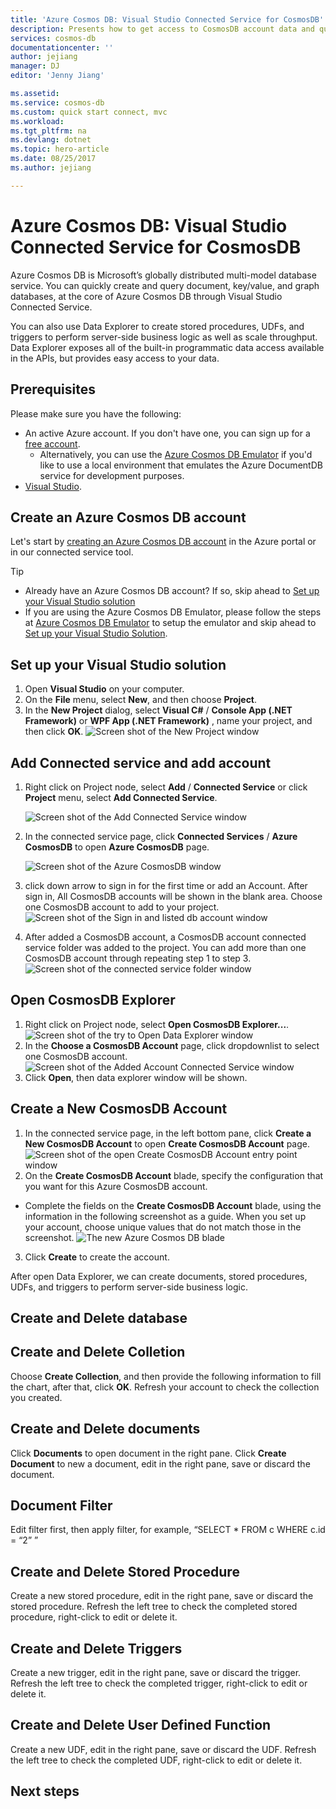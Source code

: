 ```yaml
---
title: 'Azure Cosmos DB: Visual Studio Connected Service for CosmosDB'
description: Presents how to get access to CosmosDB account data and query data through Visual Studio Connected Service
services: cosmos-db
documentationcenter: ''
author: jejiang
manager: DJ
editor: 'Jenny Jiang'

ms.assetid: 
ms.service: cosmos-db
ms.custom: quick start connect, mvc
ms.workload: 
ms.tgt_pltfrm: na
ms.devlang: dotnet
ms.topic: hero-article
ms.date: 08/25/2017
ms.author: jejiang

---
```

# Azure Cosmos DB: Visual Studio Connected Service for CosmosDB

Azure Cosmos DB is Microsoft’s globally distributed multi-model database service. You can quickly create and query document, key/value, and graph databases, at the core of Azure Cosmos DB through Visual Studio Connected Service. 

You can also use Data Explorer to create stored procedures, UDFs, and triggers to perform server-side business logic as well as scale throughput. Data Explorer exposes all of the built-in programmatic data access available in the APIs, but provides easy access to your data.

## Prerequisites

Please make sure you have the following:

* An active Azure account. If you don't have one, you can sign up for a [free account](https://azure.microsoft.com/free/). 
    * Alternatively, you can use the [Azure Cosmos DB Emulator](local-emulator.md)  if you'd like to use a local environment that emulates the Azure DocumentDB service for development purposes.
* [Visual Studio](http://www.visualstudio.com/).

## Create an Azure Cosmos DB account

Let's start by [creating an Azure Cosmos DB account](create-documentdb-dotnet.md) in the Azure portal or in our connected service tool.

> [!TIP]
> * Already have an Azure Cosmos DB account? If so, skip ahead to [Set up your Visual Studio solution](#SetupVS)
> * If you are using the Azure Cosmos DB Emulator, please follow the steps at [Azure Cosmos DB Emulator](local-emulator.md) to setup the emulator and skip ahead to [Set up your Visual Studio Solution](#SetupVS). 
>
>

## <a id="SetupVS"></a>Set up your Visual Studio solution
1. Open **Visual Studio** on your computer.
2. On the **File** menu, select **New**, and then choose **Project**.
3. In the **New Project** dialog, select **Visual C#** / **Console App (.NET Framework)** or **WPF App (.NET Framework)** , name your project, and then click **OK**.
    ![Screen shot of the New Project window](./media/connected-service/connected-service-new-project.png)

## Add Connected service and add account
1. Right click on Project node, select **Add** / **Connected Service** or click **Project** menu, select **Add Connected Service**.

    ![Screen shot of the Add Connected Service window](./media/connected-service/connected-service-add-connectedservice-rightclick.png)
2. In the connected service page, click **Connected Services** / **Azure CosmosDB** to open **Azure CosmosDB** page.

    ![Screen shot of the Azure CosmosDB window](./media/connected-service/connected-service-choose-azure-cosmosdb.png)
3. click down arrow to sign in for the first time or add an Account. After sign in, All CosmosDB accounts will be shown in the blank area. Choose one CosmosDB account to add to your project.
    ![Screen shot of the Sign in and listed db account window](./media/connected-service/connected-service-add-db-account.png)
4. After added a CosmosDB account, a CosmosDB account connected service folder was added to the project. You can add more than one CosmosDB account through repeating step 1 to step 3.
    ![Screen shot of the connected service folder window](./media/connected-service/connected-service-add-connectedservice-folder.png)

## Open CosmosDB Explorer
1. Right click on Project node, select **Open CosmosDB Explorer...**.
    ![Screen shot of the try to Open Data Explorer window](./media/connected-service/connected-service-right-click-open-data-exporer.png)
2. In the **Choose a CosmosDB Account** page, click dropdownlist to select one CosmosDB account.
    ![Screen shot of the Added Account Connected Service window](./media/connected-service/connected-service-open-explorer.png)
3. Click **Open**, then data explorer window will be shown.

## Create a New CosmosDB Account
1. In the connected service page, in the left bottom pane, click **Create a New CosmosDB Account** to open **Create CosmosDB Account** page.
    ![Screen shot of the open Create CosmosDB Account entry point window](./media/connected-service/connected-service-click-new-db-account.png)
2. On the **Create CosmosDB Account** blade, specify the configuration that you want for this Azure CosmosDB account.

* Complete the fields on the **Create CosmosDB Account** blade, using the information in the following screenshot as a guide. When you set up your account, choose unique values that do not match those in the screenshot. 
        ![The new Azure Cosmos DB blade](./media/connected-service/connected-service-create-new-account.png)
        
3. Click **Create** to create the account.

After open Data Explorer, we can create documents, stored procedures, UDFs, and triggers to perform server-side business logic.
## Create and Delete database

## Create and Delete Colletion
Choose **Create Collection**, and then provide the following information to fill the chart, after that, click **OK**.
Refresh your account to check the collection you created.

## Create and Delete documents
Click **Documents** to open document in the right pane.
Click **Create Document** to new a document, edit in the right pane, save or discard the document.

## Document Filter
Edit filter first, then apply filter, for example, “SELECT * FROM c WHERE c.id = “2” ”

## Create and Delete Stored Procedure
Create a new stored procedure, edit in the right pane, save or discard the stored procedure.
Refresh the left tree to check the completed stored procedure, right-click to edit or delete it.

## Create and Delete Triggers
Create a new trigger, edit in the right pane, save or discard the trigger.
Refresh the left tree to check the completed trigger, right-click to edit or delete it.

## Create and Delete User Defined Function
Create a new UDF, edit in the right pane, save or discard the UDF.
Refresh the left tree to check the completed UDF, right-click to edit or delete it.

## Next steps




